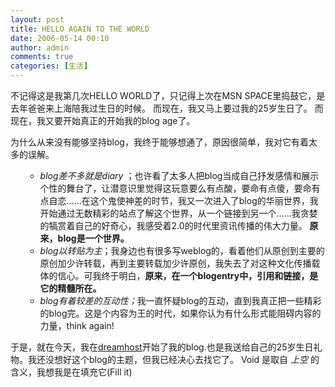 ```yaml
---
layout: post
title: HELLO AGAIN TO THE WORLD
date: 2006-05-14 00:10
author: admin
comments: true
categories: [生活]
---
```

不记得这是我第几次HELLO WORLD了，只记得上次在MSN SPACE里捣鼓它，是去年爸爸来上海陪我过生日的时候。
而现在，我又马上要过我的25岁生日了。
而现在，我又要开始真正的开始我的blog age了。

为什么从来没有能够坚持blog，我终于能够想通了，原因很简单，我对它有着太多的误解。
<ul>
<ul>
	<li><em>blog差不多就是diary</em> ；也许看了太多人把blog当成自己抒发感情和展示个性的舞台了，让潜意识里觉得这玩意要么有点酸，要命有点傻，要命有点自恋……在这个鬼使神差的时节，我又一次进入了blog的华丽世界，我开始通过无数精彩的站点了解这个世界，从一个链接到另一个……我贪婪的犒赏着自己的好奇心，我感受着2.0的时代里资讯传播的伟大力量。
<strong>原来，blog是一个世界。</strong></li>
	<li><em>blog以转贴为主</em>；我身边也有很多写weblog的，看着他们从原创到主要的原创加少许转载，再到主要转载加少许原创，我失去了对这种文化传播载体的信心。可我终于明白，<strong>原来，在一个blogentry中，引用和链接，是它的精髓所在。</strong></li>
	<li><em>blog有着较差的互动性；</em>我一直怀疑blog的互动，直到我真正把一些精彩的blog完。这是个内容为王的时代，如果你认为有什么形式能阻碍内容的力量，think again!</li>
</ul>
</ul>
于是，就在今天，我在<a href="http://www.dreamhost.com">dreamhost</a>开始了我的blog.也是我送给自己的25岁生日礼物。我还没想好这个blog的主题，但我已经决心去找它了。
Void 是取自 <em>上空</em> 的含义，我想我是在填充它(Fill it)
